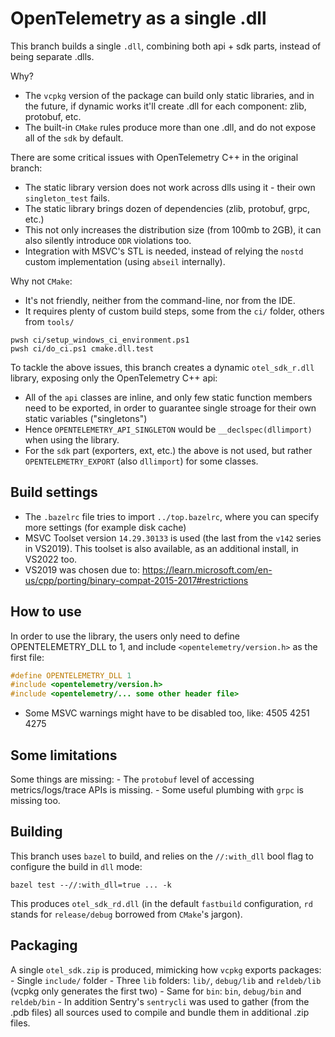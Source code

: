 # OpenTelemetry as a single .dll

This branch builds a single `.dll`, combining both api + sdk parts, instead of being separate .dlls.

Why?
  - The `vcpkg` version of the package can build only static libraries, and in the future, if dynamic works it'll create .dll for each component: zlib, protobuf, etc.
  - The built-in `CMake` rules produce more than one .dll, and do not expose all of the `sdk` by default.

There are some critical issues with OpenTelemetry C++ in the original branch:
  - The static library version does not work across dlls using it - their own `singleton_test` fails.
  - The static library brings dozen of dependencies (zlib, protobuf, grpc, etc.)
  - This not only increases the distribution size (from 100mb to 2GB), it can also silently introduce `ODR` violations too.
  - Integration with MSVC's STL is needed, instead of relying the `nostd` custom implementation (using `abseil` internally).

Why not `CMake`:
  - It's not friendly, neither from the command-line, nor from the IDE.
  - It requires plenty of custom build steps, some from the `ci/` folder, others from `tools/`

  ```
  pwsh ci/setup_windows_ci_environment.ps1
  pwsh ci/do_ci.ps1 cmake.dll.test
  ```
  
To tackle the above issues, this branch creates a dynamic `otel_sdk_r.dll` library, exposing only the OpenTelemetry C++ api:
  - All of the `api` classes are inline, and only few static function members need to be exported, in order to guarantee single stroage for their own static variables ("singletons")
  - Hence `OPENTELEMETRY_API_SINGLETON` would be `__declspec(dllimport)` when using the library.
  - For the `sdk` part (exporters, ext, etc.) the above is not used, but rather `OPENTELEMETRY_EXPORT` (also `dllimport`) for some classes.

## Build settings

- The `.bazelrc` file tries to import `../top.bazelrc`, where you can specify more settings (for example disk cache)
- MSVC Toolset version `14.29.30133` is used (the last from the `v142` series in VS2019). This toolset is also available, as an additional install, in VS2022 too.
- VS2019 was chosen due to: https://learn.microsoft.com/en-us/cpp/porting/binary-compat-2015-2017#restrictions

## How to use

In order to use the library, the users only need to define OPENTELEMETRY_DLL to 1, and include `<opentelemetry/version.h>` as the first file:

```C++
#define OPENTELEMETRY_DLL 1
#include <opentelemetry/version.h> 
#include <opentelemetry/... some other header file>
```

- Some MSVC warnings might have to be disabled too, like: 4505 4251 4275

## Some limitations

Some things are missing:
    - The `protobuf` level of accessing metrics/logs/trace APIs is missing.
    - Some useful plumbing with `grpc` is missing too.

## Building

This branch uses `bazel` to build, and relies on the `//:with_dll` bool flag to configure the build in `dll` mode:

```
bazel test --//:with_dll=true ... -k
```

This produces `otel_sdk_rd.dll` (in the default `fastbuild` configuration, `rd` stands for `release/debug` borrowed from `CMake`'s jargon).

## Packaging

A single `otel_sdk.zip` is produced, mimicking how `vcpkg` exports packages:
    - Single `include/` folder
    - Three `lib` folders: `lib/`, `debug/lib` and `reldeb/lib` (vcpkg only generates the first two)
    - Same for `bin`: `bin`, `debug/bin` and `reldeb/bin`
    - In addition Sentry's `sentrycli` was used to gather (from the .pdb files) all sources used to compile and bundle them in additional .zip files.
